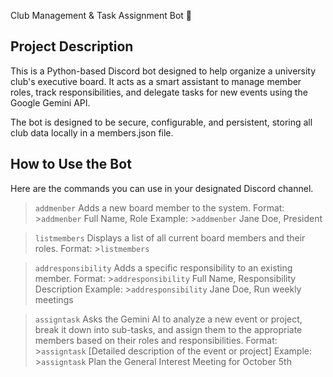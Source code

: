 Club Management & Task Assignment Bot 🤖

## Project Description

This is a Python-based Discord bot designed to help organize a university club's executive board. It acts as a smart assistant to manage member roles, track responsibilities, and delegate tasks for new events using the Google Gemini API.

The bot is designed to be secure, configurable, and persistent, storing all club data locally in a members.json file.

## How to Use the Bot

Here are the commands you can use in your designated Discord channel.

> `addmenber`
> Adds a new board member to the system.
> Format: >`addmenber` Full Name, Role
> Example: >`addmenber` Jane Doe, President

> `listmembers`
> Displays a list of all current board members and their roles.
> Format: >`listmembers`

> `addresponsibility`
> Adds a specific responsibility to an existing member.
> Format: >`addresponsibility` Full Name, Responsibility Description
> Example: >`addresponsibility` Jane Doe, Run weekly meetings

> `assigntask`
> Asks the Gemini AI to analyze a new event or project, break it down into sub-tasks, and assign them to the appropriate members based on their roles and responsibilities.
> Format: >`assigntask` [Detailed description of the event or project]
> Example: >`assigntask` Plan the General Interest Meeting for October 5th
